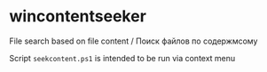 # wincontentseeker
File search based on file content / Поиск файлов по содержмсому

Script `seekcontent.ps1` is intended to be run via context menu
